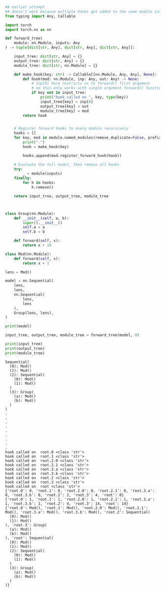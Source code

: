 ```python
## earlier attempt
## doesn't work because multiple hooks get added to the same module instance :(
from typing import Any, Callable

import torch
import torch.nn as nn

def forward_tree(
    module: nn.Module, inputs: Any
) -> tuple[dict[str, Any], dict[str, Any], dict[str, Any]]:

    input_tree: dict[str, Any] = {}
    output_tree: dict[str, Any] = {}
    module_tree: dict[str, nn.Module] = {}

    def make_hook(key: str) -> Callable[[nn.Module, Any, Any], None]:
        def hook(mod: nn.Module, inp: Any, out: Any) -> None:
            # inp[0] here restricts us to forward() first argument
            # so this only works with single argument forward() functions
            if key not in input_tree:
                print("hook called on ", key, type(key))
                input_tree[key] = inp[0]
                output_tree[key] = out
                module_tree[key] = mod
        return hook


    # Register forward hooks to every module recursively
    hooks = []
    for key, mod in module.named_modules(remove_duplicate=False, prefix="root"):
        print(".")
        hook = make_hook(key)

        hooks.append(mod.register_forward_hook(hook))

    # Evaluate the full model, then remove all hooks
    try:
        _ = module(inputs)
    finally:
        for h in hooks:
            h.remove()

    return input_tree, output_tree, module_tree
```


```python


class Group(nn.Module):
    def __init__(self, a, b):
        super().__init__()
        self.a = a
        self.b = b

    def forward(self, x):
        return x + 10

class Mod(nn.Module):
    def forward(self, x):
        return x + 1

lens = Mod()

model = nn.Sequential(
    lens,
    lens,
    nn.Sequential(
        lens,
        lens
    ),
    Group(lens, lens),
)

print(model)

input_tree, output_tree, module_tree = forward_tree(model, 0)

print(input_tree)
print(output_tree)
print(module_tree)
```

    Sequential(
      (0): Mod()
      (1): Mod()
      (2): Sequential(
        (0): Mod()
        (1): Mod()
      )
      (3): Group(
        (a): Mod()
        (b): Mod()
      )
    )
    .
    .
    .
    .
    .
    .
    .
    .
    .
    hook called on  root.0 <class 'str'>
    hook called on  root.1 <class 'str'>
    hook called on  root.2.0 <class 'str'>
    hook called on  root.2.1 <class 'str'>
    hook called on  root.3.a <class 'str'>
    hook called on  root.3.b <class 'str'>
    hook called on  root.2 <class 'str'>
    hook called on  root.3 <class 'str'>
    hook called on  root <class 'str'>
    {'root.0': 0, 'root.1': 0, 'root.2.0': 0, 'root.2.1': 0, 'root.3.a': 0, 'root.3.b': 0, 'root.2': 2, 'root.3': 4, 'root': 0}
    {'root.0': 1, 'root.1': 1, 'root.2.0': 1, 'root.2.1': 1, 'root.3.a': 1, 'root.3.b': 1, 'root.2': 4, 'root.3': 14, 'root': 14}
    {'root.0': Mod(), 'root.1': Mod(), 'root.2.0': Mod(), 'root.2.1': Mod(), 'root.3.a': Mod(), 'root.3.b': Mod(), 'root.2': Sequential(
      (0): Mod()
      (1): Mod()
    ), 'root.3': Group(
      (a): Mod()
      (b): Mod()
    ), 'root': Sequential(
      (0): Mod()
      (1): Mod()
      (2): Sequential(
        (0): Mod()
        (1): Mod()
      )
      (3): Group(
        (a): Mod()
        (b): Mod()
      )
    )}

